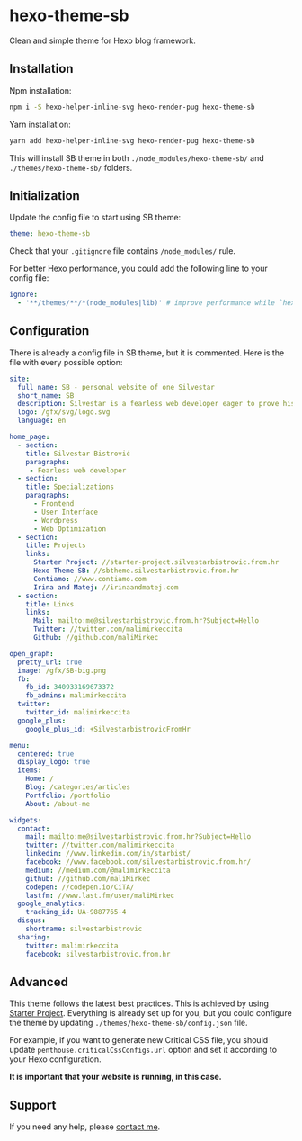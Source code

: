 # hexo-theme-sb

Clean and simple theme for Hexo blog framework.

## Installation

Npm installation:

```bash
npm i -S hexo-helper-inline-svg hexo-render-pug hexo-theme-sb
```

Yarn installation:

```bash
yarn add hexo-helper-inline-svg hexo-render-pug hexo-theme-sb
```

This will install SB theme in both `./node_modules/hexo-theme-sb/` and `./themes/hexo-theme-sb/`
folders.

## Initialization

Update the config file to start using SB theme:

```yml
theme: hexo-theme-sb
```

Check that your `.gitignore` file contains `/node_modules/` rule.

For better Hexo performance, you could add the following line to your config file:

```yaml
ignore:
  - '**/themes/**/*(node_modules|lib)' # improve performance while `hexo server` is running
```

## Configuration

There is already a config file in SB theme, but it is commented.
Here is the file with every possible option:

```yaml
site:
  full_name: SB - personal website of one Silvestar
  short_name: SB
  description: Silvestar is a fearless web developer eager to prove his worth
  logo: /gfx/svg/logo.svg
  language: en

home_page:
  - section:
    title: Silvestar Bistrović
    paragraphs:
     - Fearless web developer
  - section:
    title: Specializations
    paragraphs:
      - Frontend
      - User Interface
      - Wordpress
      - Web Optimization
  - section:
    title: Projects
    links:
      Starter Project: //starter-project.silvestarbistrovic.from.hr
      Hexo Theme SB: //sbtheme.silvestarbistrovic.from.hr
      Contiamo: //www.contiamo.com
      Irina and Matej: //irinaandmatej.com
  - section:
    title: Links
    links:
      Mail: mailto:me@silvestarbistrovic.from.hr?Subject=Hello
      Twitter: //twitter.com/malimirkeccita
      Github: //github.com/maliMirkec

open_graph:
  pretty_url: true
  image: /gfx/SB-big.png
  fb:
    fb_id: 340933169673372
    fb_admins: malimirkeccita
  twitter:
    twitter_id: malimirkeccita
  google_plus:
    google_plus_id: +SilvestarbistrovicFromHr

menu:
  centered: true
  display_logo: true
  items:
    Home: /
    Blog: /categories/articles
    Portfolio: /portfolio
    About: /about-me

widgets:
  contact:
    mail: mailto:me@silvestarbistrovic.from.hr?Subject=Hello
    twitter: //twitter.com/malimirkeccita
    linkedin: //www.linkedin.com/in/starbist/
    facebook: //www.facebook.com/silvestarbistrovic.from.hr/
    medium: //medium.com/@malimirkeccita
    github: //github.com/maliMirkec
    codepen: //codepen.io/CiTA/
    lastfm: //www.last.fm/user/maliMirkec
  google_analytics:
    tracking_id: UA-9887765-4
  disqus:
    shortname: silvestarbistrovic
  sharing:
    twitter: malimirkeccita
    facebook: silvestarbistrovic.from.hr

```


## Advanced

This theme follows the latest best practices. This is achieved by using [Starter Project].
Everything is already set up for you, but you could configure the theme by updating `./themes/hexo-theme-sb/config.json` file.

For example, if you want to generate new Critical CSS file, you should update `penthouse.criticalCssConfigs.url` option and set it according to your Hexo configuration.

__It is important that your website is running, in this case.__

## Support

If you need any help, please [contact me].

[Starter Project]: https://starter.silvestarbistrovic.from.hr
[contact me]: mailto:me@silvestarbistrovic.from.hr?Subject=Help

